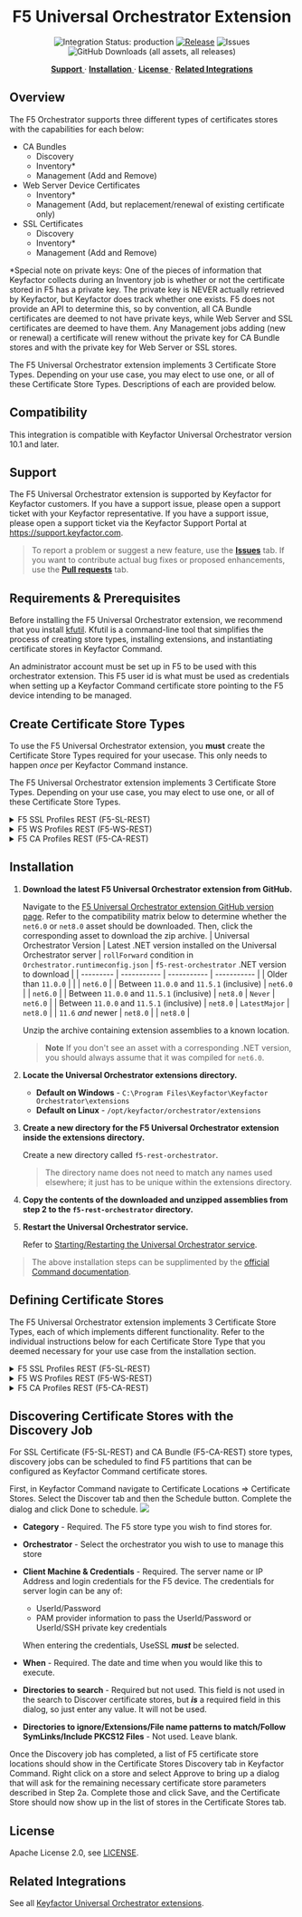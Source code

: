 <h1 align="center" style="border-bottom: none">
    F5 Universal Orchestrator Extension
</h1>

<p align="center">
  <!-- Badges -->
<img src="https://img.shields.io/badge/integration_status-production-3D1973?style=flat-square" alt="Integration Status: production" />
<a href="https://github.com/Keyfactor/f5-rest-orchestrator/releases"><img src="https://img.shields.io/github/v/release/Keyfactor/f5-rest-orchestrator?style=flat-square" alt="Release" /></a>
<img src="https://img.shields.io/github/issues/Keyfactor/f5-rest-orchestrator?style=flat-square" alt="Issues" />
<img src="https://img.shields.io/github/downloads/Keyfactor/f5-rest-orchestrator/total?style=flat-square&label=downloads&color=28B905" alt="GitHub Downloads (all assets, all releases)" />
</p>

<p align="center">
  <!-- TOC -->
  <a href="#support">
    <b>Support</b>
  </a>
  ·
  <a href="#installation">
    <b>Installation</b>
  </a>
  ·
  <a href="#license">
    <b>License</b>
  </a>
  ·
  <a href="https://github.com/orgs/Keyfactor/repositories?q=orchestrator">
    <b>Related Integrations</b>
  </a>
</p>

## Overview

The F5 Orchestrator supports three different types of certificates stores with the capabilities for each below:

- CA Bundles
  - Discovery
  - Inventory*
  - Management (Add and Remove)
- Web Server Device Certificates
  - Inventory*
  - Management (Add, but replacement/renewal of existing certificate only) 
- SSL Certificates
  - Discovery
  - Inventory*
  - Management (Add and Remove)  

*Special note on private keys: One of the pieces of information that Keyfactor collects during an Inventory job is whether or not the certificate stored in F5 has a private key.  The private key is NEVER actually retrieved by Keyfactor, but Keyfactor does track whether one exists.  F5 does not provide an API to determine this, so by convention, all CA Bundle certificates are deemed to not have private keys, while Web Server and SSL certificates are deemed to have them.  Any Management jobs adding (new or renewal) a certificate will renew without the private key for CA Bundle stores and with the private key for Web Server or SSL stores.

The F5 Universal Orchestrator extension implements 3 Certificate Store Types. Depending on your use case, you may elect to use one, or all of these Certificate Store Types. Descriptions of each are provided below.


## Compatibility

This integration is compatible with Keyfactor Universal Orchestrator version 10.1 and later.

## Support
The F5 Universal Orchestrator extension is supported by Keyfactor for Keyfactor customers. If you have a support issue, please open a support ticket with your Keyfactor representative. If you have a support issue, please open a support ticket via the Keyfactor Support Portal at https://support.keyfactor.com. 
 
> To report a problem or suggest a new feature, use the **[Issues](../../issues)** tab. If you want to contribute actual bug fixes or proposed enhancements, use the **[Pull requests](../../pulls)** tab.

## Requirements & Prerequisites

Before installing the F5 Universal Orchestrator extension, we recommend that you install [kfutil](https://github.com/Keyfactor/kfutil). Kfutil is a command-line tool that simplifies the process of creating store types, installing extensions, and instantiating certificate stores in Keyfactor Command.


An administrator account must be set up in F5 to be used with this orchestrator extension.  This F5 user id is what must be used as credentials when setting up a Keyfactor Command certificate store pointing to the F5 device intending to be managed.


## Create Certificate Store Types

To use the F5 Universal Orchestrator extension, you **must** create the Certificate Store Types required for your usecase. This only needs to happen _once_ per Keyfactor Command instance.

The F5 Universal Orchestrator extension implements 3 Certificate Store Types. Depending on your use case, you may elect to use one, or all of these Certificate Store Types.

<details><summary>F5 SSL Profiles REST (F5-SL-REST)</summary>


* **Create F5-SL-REST using kfutil**:

    ```shell
    # F5 SSL Profiles REST
    kfutil store-types create F5-SL-REST
    ```

* **Create F5-SL-REST manually in the Command UI**:
    <details><summary>Create F5-SL-REST manually in the Command UI</summary>

    Create a store type called `F5-SL-REST` with the attributes in the tables below:

    #### Basic Tab
    | Attribute | Value | Description |
    | --------- | ----- | ----- |
    | Name | F5 SSL Profiles REST | Display name for the store type (may be customized) |
    | Short Name | F5-SL-REST | Short display name for the store type |
    | Capability | F5-SL-REST | Store type name orchestrator will register with. Check the box to allow entry of value |
    | Supports Add | ✅ Checked | Check the box. Indicates that the Store Type supports Management Add |
    | Supports Remove | ✅ Checked | Check the box. Indicates that the Store Type supports Management Remove |
    | Supports Discovery | ✅ Checked | Check the box. Indicates that the Store Type supports Discovery |
    | Supports Reenrollment | 🔲 Unchecked |  Indicates that the Store Type supports Reenrollment |
    | Supports Create | 🔲 Unchecked |  Indicates that the Store Type supports store creation |
    | Needs Server | ✅ Checked | Determines if a target server name is required when creating store |
    | Blueprint Allowed | ✅ Checked | Determines if store type may be included in an Orchestrator blueprint |
    | Uses PowerShell | 🔲 Unchecked | Determines if underlying implementation is PowerShell |
    | Requires Store Password | ✅ Checked | Enables users to optionally specify a store password when defining a Certificate Store. |
    | Supports Entry Password | 🔲 Unchecked | Determines if an individual entry within a store can have a password. |

    The Basic tab should look like this:

    ![F5-SL-REST Basic Tab](docsource/images/F5-SL-REST-basic-store-type-dialog.png)

    #### Advanced Tab
    | Attribute | Value | Description |
    | --------- | ----- | ----- |
    | Supports Custom Alias | Required | Determines if an individual entry within a store can have a custom Alias. |
    | Private Key Handling | Optional | This determines if Keyfactor can send the private key associated with a certificate to the store. Required because IIS certificates without private keys would be invalid. |
    | PFX Password Style | Default | 'Default' - PFX password is randomly generated, 'Custom' - PFX password may be specified when the enrollment job is created (Requires the Allow Custom Password application setting to be enabled.) |

    The Advanced tab should look like this:

    ![F5-SL-REST Advanced Tab](docsource/images/F5-SL-REST-advanced-store-type-dialog.png)

    #### Custom Fields Tab
    Custom fields operate at the certificate store level and are used to control how the orchestrator connects to the remote target server containing the certificate store to be managed. The following custom fields should be added to the store type:

    | Name | Display Name | Description | Type | Default Value/Options | Required |
    | ---- | ------------ | ---- | --------------------- | -------- | ----------- |
    | PrimaryNode | Primary Node | Only required (and shown) if Primary Node Online Required is added and selected.  Enter the Host Name of the F5 device that acts as the primary node in a highly available F5 implementation. Please note that this value IS case sensitive. | String |  | ✅ Checked |
    | PrimaryNodeCheckRetryWaitSecs | Primary Node Check Retry Wait Seconds | Enter the number of seconds to wait between attempts to add/replace/renew a certificate if the node is inactive. | String | 120 | ✅ Checked |
    | PrimaryNodeCheckRetryMax | Primary Node Check Retry Maximum | Enter the number of times a Management-Add job will attempt to add/replace/renew a certificate if the node is inactive before failing. | String | 3 | ✅ Checked |
    | PrimaryNodeOnlineRequired | Primary Node Online Required | Select this if you wish to stop the orchestrator from adding, replacing or renewing certificates on nodes that are inactive. If this is not selected, adding, replacing and renewing certificates on inactive nodes will be allowed. If you choose not to add this custom field, the default value of False will be assumed. | Bool |  | ✅ Checked |
    | IgnoreSSLWarning | Ignore SSL Warning | Select this if you wish to ignore SSL warnings from F5 that occur during API calls when the site does not have a trusted certificate with the proper SAN bound to it. If you choose not to add this custom field, the default value of False will be assumed and SSL warnings will cause errors during orchestrator extension jobs. | Bool | False | ✅ Checked |
    | UseTokenAuth | Use Token Authentication | Select this if you wish to use F5's token authentiation instead of basic authentication for all API requests. If you choose not to add this custom field, the default value of False will be assumed and basic authentication will be used for all API requests for all jobs. Setting this value to True will enable an initial basic authenticated request to acquire an authentication token, which will then be used for all subsequent API requests. | Bool | false | ✅ Checked |

    The Custom Fields tab should look like this:

    ![F5-SL-REST Custom Fields Tab](docsource/images/F5-SL-REST-custom-fields-store-type-dialog.png)



    </details>
</details>

<details><summary>F5 WS Profiles REST (F5-WS-REST)</summary>


* **Create F5-WS-REST using kfutil**:

    ```shell
    # F5 WS Profiles REST
    kfutil store-types create F5-WS-REST
    ```

* **Create F5-WS-REST manually in the Command UI**:
    <details><summary>Create F5-WS-REST manually in the Command UI</summary>

    Create a store type called `F5-WS-REST` with the attributes in the tables below:

    #### Basic Tab
    | Attribute | Value | Description |
    | --------- | ----- | ----- |
    | Name | F5 WS Profiles REST | Display name for the store type (may be customized) |
    | Short Name | F5-WS-REST | Short display name for the store type |
    | Capability | F5-WS-REST | Store type name orchestrator will register with. Check the box to allow entry of value |
    | Supports Add | ✅ Checked | Check the box. Indicates that the Store Type supports Management Add |
    | Supports Remove | 🔲 Unchecked |  Indicates that the Store Type supports Management Remove |
    | Supports Discovery | 🔲 Unchecked |  Indicates that the Store Type supports Discovery |
    | Supports Reenrollment | 🔲 Unchecked |  Indicates that the Store Type supports Reenrollment |
    | Supports Create | 🔲 Unchecked |  Indicates that the Store Type supports store creation |
    | Needs Server | ✅ Checked | Determines if a target server name is required when creating store |
    | Blueprint Allowed | ✅ Checked | Determines if store type may be included in an Orchestrator blueprint |
    | Uses PowerShell | 🔲 Unchecked | Determines if underlying implementation is PowerShell |
    | Requires Store Password | 🔲 Unchecked | Enables users to optionally specify a store password when defining a Certificate Store. |
    | Supports Entry Password | 🔲 Unchecked | Determines if an individual entry within a store can have a password. |

    The Basic tab should look like this:

    ![F5-WS-REST Basic Tab](docsource/images/F5-WS-REST-basic-store-type-dialog.png)

    #### Advanced Tab
    | Attribute | Value | Description |
    | --------- | ----- | ----- |
    | Supports Custom Alias | Forbidden | Determines if an individual entry within a store can have a custom Alias. |
    | Private Key Handling | Required | This determines if Keyfactor can send the private key associated with a certificate to the store. Required because IIS certificates without private keys would be invalid. |
    | PFX Password Style | Default | 'Default' - PFX password is randomly generated, 'Custom' - PFX password may be specified when the enrollment job is created (Requires the Allow Custom Password application setting to be enabled.) |

    The Advanced tab should look like this:

    ![F5-WS-REST Advanced Tab](docsource/images/F5-WS-REST-advanced-store-type-dialog.png)

    #### Custom Fields Tab
    Custom fields operate at the certificate store level and are used to control how the orchestrator connects to the remote target server containing the certificate store to be managed. The following custom fields should be added to the store type:

    | Name | Display Name | Description | Type | Default Value/Options | Required |
    | ---- | ------------ | ---- | --------------------- | -------- | ----------- |
    | PrimaryNode | Primary Node | Only required (and shown) if Primary Node Online Required is added and selected.  Enter the Host Name of the F5 device that acts as the primary node in a highly available F5 implementation. Please note that this value IS case sensitive. | String |  | ✅ Checked |
    | PrimaryNodeCheckRetryWaitSecs | Primary Node Check Retry Wait Seconds | Enter the number of seconds to wait between attempts to add/replace/renew a certificate if the node is inactive. | String | 120 | ✅ Checked |
    | PrimaryNodeCheckRetryMax | Primary Node Check Retry Maximum | Enter the number of times a Management-Add job will attempt to add/replace/renew a certificate if the node is inactive before failing. | String | 3 | ✅ Checked |
    | PrimaryNodeOnlineRequired | Primary Node Online Required | Select this if you wish to stop the orchestrator from adding, replacing or renewing certificates on nodes that are inactive. If this is not selected, adding, replacing and renewing certificates on inactive nodes will be allowed. If you choose not to add this custom field, the default value of False will be assumed. | Bool |  | ✅ Checked |
    | IgnoreSSLWarning | Ignore SSL Warning | Select this if you wish to ignore SSL warnings from F5 that occur during API calls when the site does not have a trusted certificate with the proper SAN bound to it. If you choose not to add this custom field, the default value of False will be assumed and SSL warnings will cause errors during orchestrator extension jobs. | Bool | False | ✅ Checked |
    | UseTokenAuth | Use Token Authentication | Select this if you wish to use F5's token authentiation instead of basic authentication for all API requests. If you choose not to add this custom field, the default value of False will be assumed and basic authentication will be used for all API requests for all jobs. Setting this value to True will enable an initial basic authenticated request to acquire an authentication token, which will then be used for all subsequent API requests. | Bool | false | ✅ Checked |

    The Custom Fields tab should look like this:

    ![F5-WS-REST Custom Fields Tab](docsource/images/F5-WS-REST-custom-fields-store-type-dialog.png)



    </details>
</details>

<details><summary>F5 CA Profiles REST (F5-CA-REST)</summary>


* **Create F5-CA-REST using kfutil**:

    ```shell
    # F5 CA Profiles REST
    kfutil store-types create F5-CA-REST
    ```

* **Create F5-CA-REST manually in the Command UI**:
    <details><summary>Create F5-CA-REST manually in the Command UI</summary>

    Create a store type called `F5-CA-REST` with the attributes in the tables below:

    #### Basic Tab
    | Attribute | Value | Description |
    | --------- | ----- | ----- |
    | Name | F5 CA Profiles REST | Display name for the store type (may be customized) |
    | Short Name | F5-CA-REST | Short display name for the store type |
    | Capability | F5-CA-REST | Store type name orchestrator will register with. Check the box to allow entry of value |
    | Supports Add | ✅ Checked | Check the box. Indicates that the Store Type supports Management Add |
    | Supports Remove | ✅ Checked | Check the box. Indicates that the Store Type supports Management Remove |
    | Supports Discovery | ✅ Checked | Check the box. Indicates that the Store Type supports Discovery |
    | Supports Reenrollment | 🔲 Unchecked |  Indicates that the Store Type supports Reenrollment |
    | Supports Create | 🔲 Unchecked |  Indicates that the Store Type supports store creation |
    | Needs Server | ✅ Checked | Determines if a target server name is required when creating store |
    | Blueprint Allowed | ✅ Checked | Determines if store type may be included in an Orchestrator blueprint |
    | Uses PowerShell | 🔲 Unchecked | Determines if underlying implementation is PowerShell |
    | Requires Store Password | 🔲 Unchecked | Enables users to optionally specify a store password when defining a Certificate Store. |
    | Supports Entry Password | 🔲 Unchecked | Determines if an individual entry within a store can have a password. |

    The Basic tab should look like this:

    ![F5-CA-REST Basic Tab](docsource/images/F5-CA-REST-basic-store-type-dialog.png)

    #### Advanced Tab
    | Attribute | Value | Description |
    | --------- | ----- | ----- |
    | Supports Custom Alias | Required | Determines if an individual entry within a store can have a custom Alias. |
    | Private Key Handling | Forbidden | This determines if Keyfactor can send the private key associated with a certificate to the store. Required because IIS certificates without private keys would be invalid. |
    | PFX Password Style | Default | 'Default' - PFX password is randomly generated, 'Custom' - PFX password may be specified when the enrollment job is created (Requires the Allow Custom Password application setting to be enabled.) |

    The Advanced tab should look like this:

    ![F5-CA-REST Advanced Tab](docsource/images/F5-CA-REST-advanced-store-type-dialog.png)

    #### Custom Fields Tab
    Custom fields operate at the certificate store level and are used to control how the orchestrator connects to the remote target server containing the certificate store to be managed. The following custom fields should be added to the store type:

    | Name | Display Name | Description | Type | Default Value/Options | Required |
    | ---- | ------------ | ---- | --------------------- | -------- | ----------- |
    | PrimaryNode | Primary Node | Only required (and shown) if Primary Node Online Required is added and selected.  Enter the Host Name of the F5 device that acts as the primary node in a highly available F5 implementation. Please note that this value IS case sensitive. | String |  | ✅ Checked |
    | PrimaryNodeCheckRetryWaitSecs | Primary Node Check Retry Wait Seconds | Enter the number of seconds to wait between attempts to add/replace/renew a certificate if the node is inactive. | String | 120 | ✅ Checked |
    | PrimaryNodeCheckRetryMax | Primary Node Check Retry Maximum | Enter the number of times a Management-Add job will attempt to add/replace/renew a certificate if the node is inactive before failing. | String | 3 | ✅ Checked |
    | PrimaryNodeOnlineRequired | Primary Node Online Required | Select this if you wish to stop the orchestrator from adding, replacing or renewing certificates on nodes that are inactive. If this is not selected, adding, replacing and renewing certificates on inactive nodes will be allowed. If you choose not to add this custom field, the default value of False will be assumed. | Bool |  | ✅ Checked |
    | IgnoreSSLWarning | Ignore SSL Warning | Select this if you wish to ignore SSL warnings from F5 that occur during API calls when the site does not have a trusted certificate with the proper SAN bound to it. If you choose not to add this custom field, the default value of False will be assumed and SSL warnings will cause errors during orchestrator extension jobs. | Bool | False | ✅ Checked |
    | UseTokenAuth | Use Token Authentication | Select this if you wish to use F5's token authentiation instead of basic authentication for all API requests. If you choose not to add this custom field, the default value of False will be assumed and basic authentication will be used for all API requests for all jobs. Setting this value to True will enable an initial basic authenticated request to acquire an authentication token, which will then be used for all subsequent API requests. | Bool | false | ✅ Checked |

    The Custom Fields tab should look like this:

    ![F5-CA-REST Custom Fields Tab](docsource/images/F5-CA-REST-custom-fields-store-type-dialog.png)



    </details>
</details>


## Installation

1. **Download the latest F5 Universal Orchestrator extension from GitHub.** 

    Navigate to the [F5 Universal Orchestrator extension GitHub version page](https://github.com/Keyfactor/f5-rest-orchestrator/releases/latest). Refer to the compatibility matrix below to determine whether the `net6.0` or `net8.0` asset should be downloaded. Then, click the corresponding asset to download the zip archive.
    | Universal Orchestrator Version | Latest .NET version installed on the Universal Orchestrator server | `rollForward` condition in `Orchestrator.runtimeconfig.json` | `f5-rest-orchestrator` .NET version to download |
    | --------- | ----------- | ----------- | ----------- |
    | Older than `11.0.0` | | | `net6.0` |
    | Between `11.0.0` and `11.5.1` (inclusive) | `net6.0` | | `net6.0` | 
    | Between `11.0.0` and `11.5.1` (inclusive) | `net8.0` | `Never` | `net6.0` | 
    | Between `11.0.0` and `11.5.1` (inclusive) | `net8.0` | `LatestMajor` | `net8.0` | 
    | `11.6` _and_ newer | `net8.0` | | `net8.0` |

    Unzip the archive containing extension assemblies to a known location.

    > **Note** If you don't see an asset with a corresponding .NET version, you should always assume that it was compiled for `net6.0`.

2. **Locate the Universal Orchestrator extensions directory.**

    * **Default on Windows** - `C:\Program Files\Keyfactor\Keyfactor Orchestrator\extensions`
    * **Default on Linux** - `/opt/keyfactor/orchestrator/extensions`
    
3. **Create a new directory for the F5 Universal Orchestrator extension inside the extensions directory.**
        
    Create a new directory called `f5-rest-orchestrator`.
    > The directory name does not need to match any names used elsewhere; it just has to be unique within the extensions directory.

4. **Copy the contents of the downloaded and unzipped assemblies from __step 2__ to the `f5-rest-orchestrator` directory.**

5. **Restart the Universal Orchestrator service.**

    Refer to [Starting/Restarting the Universal Orchestrator service](https://software.keyfactor.com/Core-OnPrem/Current/Content/InstallingAgents/NetCoreOrchestrator/StarttheService.htm).



> The above installation steps can be supplimented by the [official Command documentation](https://software.keyfactor.com/Core-OnPrem/Current/Content/InstallingAgents/NetCoreOrchestrator/CustomExtensions.htm?Highlight=extensions).



## Defining Certificate Stores

The F5 Universal Orchestrator extension implements 3 Certificate Store Types, each of which implements different functionality. Refer to the individual instructions below for each Certificate Store Type that you deemed necessary for your use case from the installation section.

<details><summary>F5 SSL Profiles REST (F5-SL-REST)</summary>


* **Manually with the Command UI**

    <details><summary>Create Certificate Stores manually in the UI</summary>

    1. **Navigate to the _Certificate Stores_ page in Keyfactor Command.**

        Log into Keyfactor Command, toggle the _Locations_ dropdown, and click _Certificate Stores_.

    2. **Add a Certificate Store.**

        Click the Add button to add a new Certificate Store. Use the table below to populate the **Attributes** in the **Add** form.
        | Attribute | Description |
        | --------- | ----------- |
        | Category | Select "F5 SSL Profiles REST" or the customized certificate store name from the previous step. |
        | Container | Optional container to associate certificate store with. |
        | Client Machine | The server name or IP Address for the F5 device. |
        | Store Path | Enter the name of the partition on the F5 device you wish to manage. This value is case sensitive, so if the partition name is "Common", it must be entered as "Common" and not "common", |
        | Orchestrator | Select an approved orchestrator capable of managing `F5-SL-REST` certificates. Specifically, one with the `F5-SL-REST` capability. |
        | PrimaryNode | Only required (and shown) if Primary Node Online Required is added and selected.  Enter the Host Name of the F5 device that acts as the primary node in a highly available F5 implementation. Please note that this value IS case sensitive. |
        | PrimaryNodeCheckRetryWaitSecs | Enter the number of seconds to wait between attempts to add/replace/renew a certificate if the node is inactive. |
        | PrimaryNodeCheckRetryMax | Enter the number of times a Management-Add job will attempt to add/replace/renew a certificate if the node is inactive before failing. |
        | PrimaryNodeOnlineRequired | Select this if you wish to stop the orchestrator from adding, replacing or renewing certificates on nodes that are inactive. If this is not selected, adding, replacing and renewing certificates on inactive nodes will be allowed. If you choose not to add this custom field, the default value of False will be assumed. |
        | IgnoreSSLWarning | Select this if you wish to ignore SSL warnings from F5 that occur during API calls when the site does not have a trusted certificate with the proper SAN bound to it. If you choose not to add this custom field, the default value of False will be assumed and SSL warnings will cause errors during orchestrator extension jobs. |
        | UseTokenAuth | Select this if you wish to use F5's token authentiation instead of basic authentication for all API requests. If you choose not to add this custom field, the default value of False will be assumed and basic authentication will be used for all API requests for all jobs. Setting this value to True will enable an initial basic authenticated request to acquire an authentication token, which will then be used for all subsequent API requests. |
        | Store Password | Check "No Password" if you wish the private key of any added certificate to be set to Key Security Type "Normal". Enter a value (either a password or pointer to an installed PAM provider key for the password) to be used to encrypt the private key of any added certificate for Key Security Type of "Password". |

        

    </details>

* **Using kfutil**
    
    <details><summary>Create Certificate Stores with kfutil</summary>
    
    1. **Generate a CSV template for the F5-SL-REST certificate store**

        ```shell
        kfutil stores import generate-template --store-type-name F5-SL-REST --outpath F5-SL-REST.csv
        ```
    2. **Populate the generated CSV file**

        Open the CSV file, and reference the table below to populate parameters for each **Attribute**.
        | Attribute | Description |
        | --------- | ----------- |
        | Category | Select "F5 SSL Profiles REST" or the customized certificate store name from the previous step. |
        | Container | Optional container to associate certificate store with. |
        | Client Machine | The server name or IP Address for the F5 device. |
        | Store Path | Enter the name of the partition on the F5 device you wish to manage. This value is case sensitive, so if the partition name is "Common", it must be entered as "Common" and not "common", |
        | Orchestrator | Select an approved orchestrator capable of managing `F5-SL-REST` certificates. Specifically, one with the `F5-SL-REST` capability. |
        | PrimaryNode | Only required (and shown) if Primary Node Online Required is added and selected.  Enter the Host Name of the F5 device that acts as the primary node in a highly available F5 implementation. Please note that this value IS case sensitive. |
        | PrimaryNodeCheckRetryWaitSecs | Enter the number of seconds to wait between attempts to add/replace/renew a certificate if the node is inactive. |
        | PrimaryNodeCheckRetryMax | Enter the number of times a Management-Add job will attempt to add/replace/renew a certificate if the node is inactive before failing. |
        | PrimaryNodeOnlineRequired | Select this if you wish to stop the orchestrator from adding, replacing or renewing certificates on nodes that are inactive. If this is not selected, adding, replacing and renewing certificates on inactive nodes will be allowed. If you choose not to add this custom field, the default value of False will be assumed. |
        | IgnoreSSLWarning | Select this if you wish to ignore SSL warnings from F5 that occur during API calls when the site does not have a trusted certificate with the proper SAN bound to it. If you choose not to add this custom field, the default value of False will be assumed and SSL warnings will cause errors during orchestrator extension jobs. |
        | UseTokenAuth | Select this if you wish to use F5's token authentiation instead of basic authentication for all API requests. If you choose not to add this custom field, the default value of False will be assumed and basic authentication will be used for all API requests for all jobs. Setting this value to True will enable an initial basic authenticated request to acquire an authentication token, which will then be used for all subsequent API requests. |
        | Store Password | Check "No Password" if you wish the private key of any added certificate to be set to Key Security Type "Normal". Enter a value (either a password or pointer to an installed PAM provider key for the password) to be used to encrypt the private key of any added certificate for Key Security Type of "Password". |

        

    3. **Import the CSV file to create the certificate stores** 

        ```shell
        kfutil stores import csv --store-type-name F5-SL-REST --file F5-SL-REST.csv
        ```
    </details>

> The content in this section can be supplimented by the [official Command documentation](https://software.keyfactor.com/Core-OnPrem/Current/Content/ReferenceGuide/Certificate%20Stores.htm?Highlight=certificate%20store).


</details>

<details><summary>F5 WS Profiles REST (F5-WS-REST)</summary>


* **Manually with the Command UI**

    <details><summary>Create Certificate Stores manually in the UI</summary>

    1. **Navigate to the _Certificate Stores_ page in Keyfactor Command.**

        Log into Keyfactor Command, toggle the _Locations_ dropdown, and click _Certificate Stores_.

    2. **Add a Certificate Store.**

        Click the Add button to add a new Certificate Store. Use the table below to populate the **Attributes** in the **Add** form.
        | Attribute | Description |
        | --------- | ----------- |
        | Category | Select "F5 WS Profiles REST" or the customized certificate store name from the previous step. |
        | Container | Optional container to associate certificate store with. |
        | Client Machine | The server name or IP Address for the F5 device. |
        | Store Path | Enter the name of the partition on the F5 device you wish to manage. This value is case sensitive, so if the partition name is "Common", it must be entered as "Common" and not "common", |
        | Orchestrator | Select an approved orchestrator capable of managing `F5-WS-REST` certificates. Specifically, one with the `F5-WS-REST` capability. |
        | PrimaryNode | Only required (and shown) if Primary Node Online Required is added and selected.  Enter the Host Name of the F5 device that acts as the primary node in a highly available F5 implementation. Please note that this value IS case sensitive. |
        | PrimaryNodeCheckRetryWaitSecs | Enter the number of seconds to wait between attempts to add/replace/renew a certificate if the node is inactive. |
        | PrimaryNodeCheckRetryMax | Enter the number of times a Management-Add job will attempt to add/replace/renew a certificate if the node is inactive before failing. |
        | PrimaryNodeOnlineRequired | Select this if you wish to stop the orchestrator from adding, replacing or renewing certificates on nodes that are inactive. If this is not selected, adding, replacing and renewing certificates on inactive nodes will be allowed. If you choose not to add this custom field, the default value of False will be assumed. |
        | IgnoreSSLWarning | Select this if you wish to ignore SSL warnings from F5 that occur during API calls when the site does not have a trusted certificate with the proper SAN bound to it. If you choose not to add this custom field, the default value of False will be assumed and SSL warnings will cause errors during orchestrator extension jobs. |
        | UseTokenAuth | Select this if you wish to use F5's token authentiation instead of basic authentication for all API requests. If you choose not to add this custom field, the default value of False will be assumed and basic authentication will be used for all API requests for all jobs. Setting this value to True will enable an initial basic authenticated request to acquire an authentication token, which will then be used for all subsequent API requests. |


        

    </details>

* **Using kfutil**
    
    <details><summary>Create Certificate Stores with kfutil</summary>
    
    1. **Generate a CSV template for the F5-WS-REST certificate store**

        ```shell
        kfutil stores import generate-template --store-type-name F5-WS-REST --outpath F5-WS-REST.csv
        ```
    2. **Populate the generated CSV file**

        Open the CSV file, and reference the table below to populate parameters for each **Attribute**.
        | Attribute | Description |
        | --------- | ----------- |
        | Category | Select "F5 WS Profiles REST" or the customized certificate store name from the previous step. |
        | Container | Optional container to associate certificate store with. |
        | Client Machine | The server name or IP Address for the F5 device. |
        | Store Path | Enter the name of the partition on the F5 device you wish to manage. This value is case sensitive, so if the partition name is "Common", it must be entered as "Common" and not "common", |
        | Orchestrator | Select an approved orchestrator capable of managing `F5-WS-REST` certificates. Specifically, one with the `F5-WS-REST` capability. |
        | PrimaryNode | Only required (and shown) if Primary Node Online Required is added and selected.  Enter the Host Name of the F5 device that acts as the primary node in a highly available F5 implementation. Please note that this value IS case sensitive. |
        | PrimaryNodeCheckRetryWaitSecs | Enter the number of seconds to wait between attempts to add/replace/renew a certificate if the node is inactive. |
        | PrimaryNodeCheckRetryMax | Enter the number of times a Management-Add job will attempt to add/replace/renew a certificate if the node is inactive before failing. |
        | PrimaryNodeOnlineRequired | Select this if you wish to stop the orchestrator from adding, replacing or renewing certificates on nodes that are inactive. If this is not selected, adding, replacing and renewing certificates on inactive nodes will be allowed. If you choose not to add this custom field, the default value of False will be assumed. |
        | IgnoreSSLWarning | Select this if you wish to ignore SSL warnings from F5 that occur during API calls when the site does not have a trusted certificate with the proper SAN bound to it. If you choose not to add this custom field, the default value of False will be assumed and SSL warnings will cause errors during orchestrator extension jobs. |
        | UseTokenAuth | Select this if you wish to use F5's token authentiation instead of basic authentication for all API requests. If you choose not to add this custom field, the default value of False will be assumed and basic authentication will be used for all API requests for all jobs. Setting this value to True will enable an initial basic authenticated request to acquire an authentication token, which will then be used for all subsequent API requests. |


        

    3. **Import the CSV file to create the certificate stores** 

        ```shell
        kfutil stores import csv --store-type-name F5-WS-REST --file F5-WS-REST.csv
        ```
    </details>

> The content in this section can be supplimented by the [official Command documentation](https://software.keyfactor.com/Core-OnPrem/Current/Content/ReferenceGuide/Certificate%20Stores.htm?Highlight=certificate%20store).


</details>

<details><summary>F5 CA Profiles REST (F5-CA-REST)</summary>


* **Manually with the Command UI**

    <details><summary>Create Certificate Stores manually in the UI</summary>

    1. **Navigate to the _Certificate Stores_ page in Keyfactor Command.**

        Log into Keyfactor Command, toggle the _Locations_ dropdown, and click _Certificate Stores_.

    2. **Add a Certificate Store.**

        Click the Add button to add a new Certificate Store. Use the table below to populate the **Attributes** in the **Add** form.
        | Attribute | Description |
        | --------- | ----------- |
        | Category | Select "F5 CA Profiles REST" or the customized certificate store name from the previous step. |
        | Container | Optional container to associate certificate store with. |
        | Client Machine | The server name or IP Address for the F5 device. |
        | Store Path | Enter the name of the partition on the F5 device you wish to manage. This value is case sensitive, so if the partition name is "Common", it must be entered as "Common" and not "common", |
        | Orchestrator | Select an approved orchestrator capable of managing `F5-CA-REST` certificates. Specifically, one with the `F5-CA-REST` capability. |
        | PrimaryNode | Only required (and shown) if Primary Node Online Required is added and selected.  Enter the Host Name of the F5 device that acts as the primary node in a highly available F5 implementation. Please note that this value IS case sensitive. |
        | PrimaryNodeCheckRetryWaitSecs | Enter the number of seconds to wait between attempts to add/replace/renew a certificate if the node is inactive. |
        | PrimaryNodeCheckRetryMax | Enter the number of times a Management-Add job will attempt to add/replace/renew a certificate if the node is inactive before failing. |
        | PrimaryNodeOnlineRequired | Select this if you wish to stop the orchestrator from adding, replacing or renewing certificates on nodes that are inactive. If this is not selected, adding, replacing and renewing certificates on inactive nodes will be allowed. If you choose not to add this custom field, the default value of False will be assumed. |
        | IgnoreSSLWarning | Select this if you wish to ignore SSL warnings from F5 that occur during API calls when the site does not have a trusted certificate with the proper SAN bound to it. If you choose not to add this custom field, the default value of False will be assumed and SSL warnings will cause errors during orchestrator extension jobs. |
        | UseTokenAuth | Select this if you wish to use F5's token authentiation instead of basic authentication for all API requests. If you choose not to add this custom field, the default value of False will be assumed and basic authentication will be used for all API requests for all jobs. Setting this value to True will enable an initial basic authenticated request to acquire an authentication token, which will then be used for all subsequent API requests. |


        

    </details>

* **Using kfutil**
    
    <details><summary>Create Certificate Stores with kfutil</summary>
    
    1. **Generate a CSV template for the F5-CA-REST certificate store**

        ```shell
        kfutil stores import generate-template --store-type-name F5-CA-REST --outpath F5-CA-REST.csv
        ```
    2. **Populate the generated CSV file**

        Open the CSV file, and reference the table below to populate parameters for each **Attribute**.
        | Attribute | Description |
        | --------- | ----------- |
        | Category | Select "F5 CA Profiles REST" or the customized certificate store name from the previous step. |
        | Container | Optional container to associate certificate store with. |
        | Client Machine | The server name or IP Address for the F5 device. |
        | Store Path | Enter the name of the partition on the F5 device you wish to manage. This value is case sensitive, so if the partition name is "Common", it must be entered as "Common" and not "common", |
        | Orchestrator | Select an approved orchestrator capable of managing `F5-CA-REST` certificates. Specifically, one with the `F5-CA-REST` capability. |
        | PrimaryNode | Only required (and shown) if Primary Node Online Required is added and selected.  Enter the Host Name of the F5 device that acts as the primary node in a highly available F5 implementation. Please note that this value IS case sensitive. |
        | PrimaryNodeCheckRetryWaitSecs | Enter the number of seconds to wait between attempts to add/replace/renew a certificate if the node is inactive. |
        | PrimaryNodeCheckRetryMax | Enter the number of times a Management-Add job will attempt to add/replace/renew a certificate if the node is inactive before failing. |
        | PrimaryNodeOnlineRequired | Select this if you wish to stop the orchestrator from adding, replacing or renewing certificates on nodes that are inactive. If this is not selected, adding, replacing and renewing certificates on inactive nodes will be allowed. If you choose not to add this custom field, the default value of False will be assumed. |
        | IgnoreSSLWarning | Select this if you wish to ignore SSL warnings from F5 that occur during API calls when the site does not have a trusted certificate with the proper SAN bound to it. If you choose not to add this custom field, the default value of False will be assumed and SSL warnings will cause errors during orchestrator extension jobs. |
        | UseTokenAuth | Select this if you wish to use F5's token authentiation instead of basic authentication for all API requests. If you choose not to add this custom field, the default value of False will be assumed and basic authentication will be used for all API requests for all jobs. Setting this value to True will enable an initial basic authenticated request to acquire an authentication token, which will then be used for all subsequent API requests. |


        

    3. **Import the CSV file to create the certificate stores** 

        ```shell
        kfutil stores import csv --store-type-name F5-CA-REST --file F5-CA-REST.csv
        ```
    </details>

> The content in this section can be supplimented by the [official Command documentation](https://software.keyfactor.com/Core-OnPrem/Current/Content/ReferenceGuide/Certificate%20Stores.htm?Highlight=certificate%20store).


</details>

## Discovering Certificate Stores with the Discovery Job
For SSL Certificate (F5-SL-REST) and CA Bundle (F5-CA-REST) store types, discovery jobs can be scheduled to find F5 partitions that can be configured as Keyfactor Command certificate stores.

First, in Keyfactor Command navigate to Certificate Locations =\> Certificate Stores. Select the Discover tab and then the Schedule button. Complete the dialog and click Done to schedule.
![](images/image14.png)

- **Category** - Required. The F5 store type you wish to find stores for.

- **Orchestrator** - Select the orchestrator you wish to use to manage this store

- **Client Machine & Credentials** - Required.  The server name or IP Address and login credentials for the F5 device.  The credentials for server login can be any of:

  - UserId/Password
  - PAM provider information to pass the UserId/Password or UserId/SSH private key credentials
  
  When entering the credentials, UseSSL ***must*** be selected.
  
- **When** - Required. The date and time when you would like this to execute.

- **Directories to search** - Required but not used. This field is not used in the search to Discover certificate stores, but ***is*** a required field in this dialog, so just enter any value.  It will not be used.

- **Directories to ignore/Extensions/File name patterns to match/Follow SymLinks/Include PKCS12 Files** - Not used.  Leave blank.

Once the Discovery job has completed, a list of F5 certificate store locations should show in the Certificate Stores Discovery tab in Keyfactor Command. Right click on a store and select Approve to bring up a dialog that will ask for the remaining necessary certificate store parameters described in Step 2a.  Complete those and click Save, and the Certificate Store should now show up in the list of stores in the Certificate Stores tab.







## License

Apache License 2.0, see [LICENSE](LICENSE).

## Related Integrations

See all [Keyfactor Universal Orchestrator extensions](https://github.com/orgs/Keyfactor/repositories?q=orchestrator).